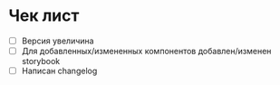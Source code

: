 # Чек лист
- [ ] Версия увеличина
- [ ] Для добавленных/измененных компонентов добавлен/изменен storybook
- [ ] Написан changelog